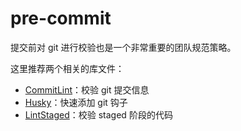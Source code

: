# pre-commit

提交前对 git 进行校验也是一个非常重要的团队规范策略。

这里推荐两个相关的库文件：

- [CommitLint](https://github.com/conventional-changelog/commitlint)：校验 git 提交信息
- [Husky](https://github.com/typicode/husky)：快速添加 git 钩子
- [LintStaged](https://github.com/okonet/lint-staged)：校验 staged 阶段的代码
